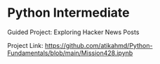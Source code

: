 # Python Intermediate
 Guided Project: Exploring Hacker News Posts
 
 Project Link: https://github.com/atikahmd/Python-Fundamentals/blob/main/Mission428.ipynb
